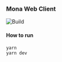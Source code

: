 ### Mona Web Client
![Build](https://github.com/SomniumKR/mona-web/actions/workflows/ci.yml/badge.svg?branch=main)

#### How to run
```sh
yarn
yarn dev
```
